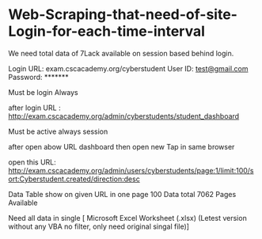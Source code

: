 # Web-Scraping-that-need-of-site-Login-for-each-time-interval

We need total data of 7Lack available on session based behind login.

Login URL: exam.cscacademy.org/cyberstudent
User ID: test@gmail.com
Password: *******

Must be login Always

after login URL : http://exam.cscacademy.org/admin/cyberstudents/student_dashboard

Must be active always session

after open abow URL dashboard then open new Tap in same browser


open this URL: http://exam.cscacademy.org/admin/users/cyberstudents/page:1/limit:100/sort:Cyberstudent.created/direction:desc


Data Table show on given URL in one page 100 Data total 7062 Pages Available

Need all data in single [ Microsoft Excel Worksheet (.xlsx) (Letest version without any VBA no filter, only need original singal file)]

